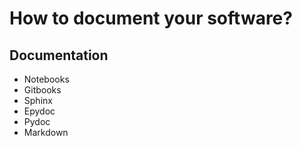 # How to document your software?

## Documentation
* Notebooks
* Gitbooks
* Sphinx
* Epydoc
* Pydoc
* Markdown


